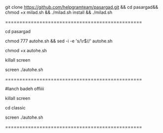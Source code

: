 git clone https://github.com/helpgramteam/pasargad.git && cd pasargad&& chmod +x milad.sh && ./milad.sh install && ./milad.sh

================================================

cd pasargad

chmod 777 autohe.sh && sed -i -e 's/\r$//' autohe.sh

chmod +x autohe.sh

killall screen

screen ./autohe.sh

================================================

#lanch badeh offiiii

killall screen

cd classic

screen ./autohe.sh

================================================

